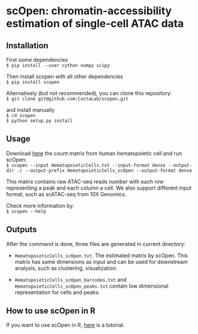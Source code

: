 # scOpen: chromatin-accessibility estimation of single-cell ATAC data

## Installation
First some dependencies \
`$ pip install --user cython numpy scipy`

Then install scopen with all other dependencies \
`$ pip install scopen`

Alternatively (but not recommended), you can clone this repository: \
`$ git clone git@github.com:CostaLab/scopen.git`

and install manually \
`$ cd scopen` \
`$ python setup.py install`

## Usage
Download [here](https://costalab.ukaachen.de/open_data/scOpen/HematopoieticCells.txt) the count matrix from human 
hematopoietic cell and run scOpen: \
`$ scopen --input HematopoieticCells.txt --input-format dense --output-dir ./ --output-prefix HematopoieticCells_scOpen --output-format dense`

This matrix contains raw ATAC-seq reads number with each row representing a peak and each column a cell. 
We also support different input format, such as scATAC-seq from 10X Genomics.

Check more information by: \
`$ scopen --help`


## Outputs
After the command is done, three files are generated in current directory:
* `HematopoieticCells_scOpen.txt`. The estimated matrix by scOpen. This matrix has same dimensions as input and can be 
used for downstream analysis, such as clustering, visualization.

* `HematopoieticCells_scOpen_barcodes.txt` and `HematopoieticCells_scOpen_peaks.txt` contain low dimensional representation 
for cells and peaks.
  
## How to use scOpen in R
If you want to use scOpen in R, [here](https://github.com/CostaLab/scopen/blob/master/vignettes/signac.Rmd) is a tutorial. 
